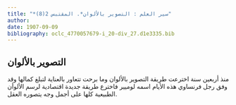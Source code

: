 ```yaml
---
title: "*سير العلم : التصوير بالألوان*. المقتبس 2(8)"
author: 
date: 1907-09-09
bibliography: oclc_4770057679-i_20-div_27.d1e3335.bib
---
```




##  التصوير بالألوان 


 منذ  أربعين  سنة اخترعت طريقة التصوير بالألوان وما برحت تتعاور بالعناية لتبلغ كمالها وقد وفق رجل فرنساوي هذه الأيام اسمه لوميير فاخترع طريقة جديدة اقتصادية لرسم الألوأن الطبيعية كلها على أجمل وجه يتصوره العقل. 
